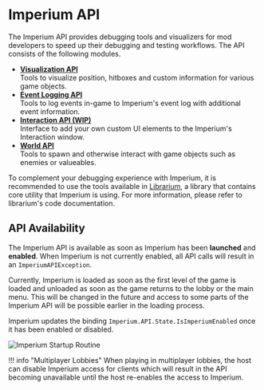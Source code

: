 # Imperium API

The Imperium API provides debugging tools and visualizers for mod developers to speed up their debugging and testing workflows. The API consists of the following modules.

* **[Visualization API](visualization/static.md)**  
Tools to visualize position, hitboxes and custom information for various game objects.
* **[Event Logging API](event-log.md)**  
Tools to log events in-game to Imperium's event log with additional event information.
* **[Interaction API (WIP)](interaction.md)**  
Interface to add your own custom UI elements to the Imperium's Interaction window.
* **[World API](world.md)**  
Tools to spawn and otherwise interact with game objects such as enemies or valueables.

To complement your debugging experience with Imperium, it is recommended to use the tools available in [Librarium](https://github.com/giosuel/librarium), a library that contains core utility that Imperium is using. For more information, please refer to librarium's code documentation.

## API Availability

The Imperium API is available as soon as Imperium has been **launched** and **enabled**. When Imperium is not currently enabled, all  API calls will result in an `ImperiumAPIException`.

Currently, Imperium is loaded as soon as the first level of the game is loaded and unloaded as soon as the game returns to the lobby or the main menu. This will be changed in the future and access to some parts of the Imperium API will be possible earlier in the loading process.

Imperium updates the binding `Imperium.API.State.IsImperiumEnabled` once it has been enabled or disabled.

![Imperium Startup Routine](https://github.com/giosuel/imperium-repo/blob/development/assets/startup.png?raw=true)

!!! info "Multiplayer Lobbies"
    When playing in multiplayer lobbies, the host can disable Imperium access for clients which will result in the API becoming unavailable until the host re-enables the access to Imperium.

